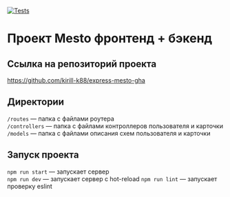 [![Tests](../../actions/workflows/tests-13-sprint.yml/badge.svg)](../../actions/workflows/tests-13-sprint.yml)

# Проект Mesto фронтенд + бэкенд

## Ссылка на репозиторий проекта

https://github.com/kirill-k88/express-mesto-gha

## Директории

`/routes` — папка с файлами роутера  
`/controllers` — папка с файлами контроллеров пользователя и карточки  
`/models` — папка с файлами описания схем пользователя и карточки

## Запуск проекта

`npm run start` — запускает сервер  
`npm run dev` — запускает сервер с hot-reload
`npm run lint` — запускает проверку eslint
